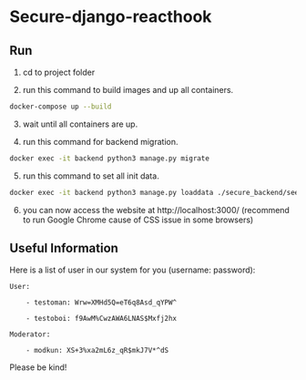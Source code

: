 # Secure-django-reacthook

## Run

1. cd to project folder

2. run this command to build images and up all containers.

```bash
docker-compose up --build
```

3. wait until all containers are up.

4. run this command for backend migration.

```bash
docker exec -it backend python3 manage.py migrate
```

5. run this command to set all init data.

```bash
docker exec -it backend python3 manage.py loaddata ./secure_backend/seed/db_1.json
```

6. you can now access the website at http://localhost:3000/ 
(recommend to run Google Chrome cause of CSS issue in some browsers)

## Useful Information

Here is a list of user in our system for you (username: password):

    User:
    
        - testoman: Wrw=XMHd5Q=eT6q8Asd_qYPW^
        
        - testoboi: f9AwM%CwzAWA6LNAS$Mxfj2hx
        
    Moderator:
    
        - modkun: XS+3%xa2mL6z_qR$mkJ7V*^dS


Please be kind!
